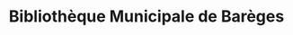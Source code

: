---
title: "Bibliothèque Municipale de Barèges"
url: /bareges/bibliotheque-municipale-de-bareges/
shop: Bücher
---